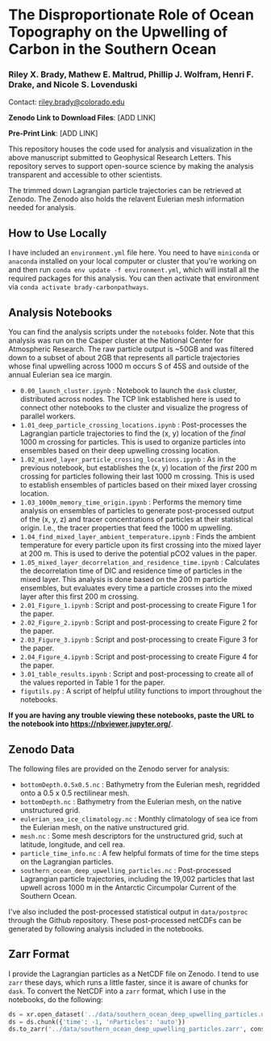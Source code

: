 # The Disproportionate Role of Ocean Topography on the Upwelling of Carbon in the Southern Ocean

### Riley X. Brady, Mathew E. Maltrud, Phillip J. Wolfram, Henri F. Drake, and Nicole S. Lovenduski

Contact: riley.brady@colorado.edu

**Zenodo Link to Download Files**: [ADD LINK]

**Pre-Print Link**: [ADD LINK]

This repository houses the code used for analysis and visualization in the above manuscript submitted to Geophysical Research Letters. This repository serves to support open-source science by making the analysis transparent and accessible to other scientists. 

The trimmed down Lagrangian particle trajectories can be retrieved at Zenodo. The Zenodo also holds the relavent Eulerian mesh information needed for analysis. 

## How to Use Locally

I have included an `environment.yml` file here. You need to have `miniconda` or `anaconda` installed on your local computer or cluster that you're working on and then run `conda env update -f environment.yml`, which will install all the required packages for this analysis. You can then activate that environment via `conda activate brady-carbonpathways`. 

## Analysis Notebooks

You can find the analysis scripts under the `notebooks` folder. Note that this analysis was run on the Casper cluster at the National Center for Atmospheric Research. The raw particle output is ~50GB and was filtered down to a subset of about 2GB that represents all particle trajectories whose final upwelling across 1000 m occurs S of 45S and outside of the annual Eulerian sea ice margin. 

* `0.00_launch_cluster.ipynb` : Notebook to launch the `dask` cluster, distributed across nodes. The TCP link established here is used to connect other notebooks to the cluster and visualize the progress of parallel workers.
* `1.01_deep_particle_crossing_locations.ipynb` : Post-processes the Lagrangian particle trajectories to find the (x, y) location of the *final* 1000 m crossing for particles. This is used to organize particles into ensembles based on their deep upwelling crossing location.
* `1.02_mixed_layer_particle_crossing_locations.ipynb` : As in the previous notebook, but establishes the (x, y) location of the *first* 200 m crossing for particles following their last 1000 m crossing. This is used to establish ensembles of particles based on their mixed layer crossing location.
* `1.03_1000m_memory_time_origin.ipynb` : Performs the memory time analysis on ensembles of particles to generate post-processed output of the (x, y, z) and tracer concentrations of particles at their statistical origin. I.e., the tracer properties that feed the 1000 m upwelling.
* `1.04_find_mixed_layer_ambient_temperature.ipynb` : Finds the ambient temperature for every particle upon its first crossing into the mixed layer at 200 m. This is used to derive the potential pCO2 values in the paper.
* `1.05_mixed_layer_decorrelation_and_residence_time.ipynb` : Calculates the decorrelation time of DIC and residence time of particles in the mixed layer. This analysis is done based on the 200 m particle ensembles, but evaluates every time a particle crosses into the mixed layer after this first 200 m crossing.
* `2.01_Figure_1.ipynb` : Script and post-processing to create Figure 1 for the paper.
* `2.02_Figure_2.ipynb` : Script and post-processing to create Figure 2 for the paper.
* `2.03_Figure_3.ipynb` : Script and post-processing to create Figure 3 for the paper.
* `2.04_Figure_4.ipynb` : Script and post-processing to create Figure 4 for the paper.
* `3.01_table_results.ipynb` : Script and post-processing to create all of the values reported in Table 1 for the paper.
* `figutils.py` : A script of helpful utility functions to import throughout the notebooks.

**If you are having any trouble viewing these notebooks, paste the URL to the notebook into https://nbviewer.jupyter.org/**.

## Zenodo Data

The following files are provided on the Zenodo server for analysis:

* `bottomDepth.0.5x0.5.nc` : Bathymetry from the Eulerian mesh, regridded onto a 0.5 x 0.5 rectilinear mesh.
* `bottomDepth.nc` : Bathymetry from the Eulerian mesh, on the native unstructured grid.
* `eulerian_sea_ice_climatology.nc` : Monthly climatology of sea ice from the Eulerian mesh, on the native unstructured grid.
* `mesh.nc` : Some mesh descriptors for the unstructured grid, such at latitude, longitude, and cell rea.
* `particle_time_info.nc` : A few helpful formats of time for the time steps on the Lagrangian particles.
* `southern_ocean_deep_upwelling_particles.nc` : Post-processed Lagrangian particle trajectories, including the 19,002 particles that last upwell across 1000 m in the Antarctic Circumpolar Current of the Southern Ocean.

I've also included the post-processed statistical output in `data/postproc` through the Github repository. These post-processed netCDFs can be generated by following analysis included in the notebooks.

## Zarr Format

I provide the Lagrangian particles as a NetCDF file on Zenodo. I tend to use `zarr` these days, which runs a little faster, since it is aware of chunks for `dask`. To convert the NetCDF into a `zarr` format, which I use in the notebooks, do the following:

```python
ds = xr.open_dataset('../data/southern_ocean_deep_upwelling_particles.nc')
ds = ds.chunk({'time': -1, 'nParticles': 'auto'})
ds.to_zarr('../data/southern_ocean_deep_upwelling_particles.zarr', consolidated=True)
```
